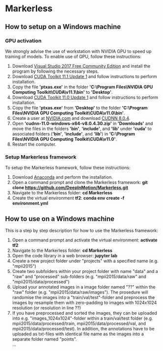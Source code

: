 # Markerless

## How to setup on a Windows machine

### GPU activation

We strongly advise the use of workstation with NVIDIA GPU to speed up training of models. To enable use of GPU, follow these instructions:
1. Download [Visual Studio 2017 Free Community Edition](https://www.techspot.com/downloads/downloadnow/6278/?evp=ec1cdb914a1b435daaf013a4a084b093&file=7630) and install the program by following the necessary steps.
2. Download [CUDA Toolkit 11.1 Update 1](https://developer.nvidia.com/cuda-11.1.1-download-archive?target_os=Windows&target_arch=x86_64&target_version=10&target_type=exelocal) and follow instructions to perform installation.
3. Copy the file **'ptxas.exe'** in the folder **'C:\Program Files\NVIDIA GPU Computing Toolkit\CUDA\v11.1\bin\'** to **'Desktop'**.
4. Download [CUDA Toolkit 11.0 Update 1](https://developer.nvidia.com/cuda-11.0-update1-download-archive?target_os=Windows&target_arch=x86_64&target_version=10&target_type=exelocal) and follow instructions to perform installation.
5. Copy the file **'ptxas.exe'** from **'Desktop'** to the folder **'C:\Program Files\NVIDIA GPU Computing Toolkit\CUDA\v11.0\bin\'**.
6. Create a user at [NVIDIA.com](https://developer.nvidia.com/login) and download [CUDNN 8.0.4](https://developer.nvidia.com/compute/machine-learning/cudnn/secure/8.0.4/11.0_20200923/cudnn-11.0-windows-x64-v8.0.4.30.zip).
7. Open **'cudnn-11.0-windows-x64-v8.0.4.30.zip'** in **'Downloads'** and move the files in the folders **'bin'**, **'include'**, and **'lib'** under **'cuda'** to associated folders (**'bin'**, **'include'**, and **'lib'**) in **'C:\Program Files\NVIDIA GPU Computing Toolkit\CUDA\v11.0\'**.
8. Restart the computer.

### Setup Markerless framework

To setup the Markerless framework, follow these instructions:
1. Download [Anaconda](https://docs.anaconda.com/anaconda/install/windows/) and perform the installation.
2. Open a command prompt and clone the Markerless framework: **git clone https://github.com/DeepInMotion/Markerless.git**
3. Navigate to the Markerless folder: **cd Markerless**
4. Create the virtual environment **tf2**: **conda env create -f environment.yml**

## How to use on a Windows machine

This is a step by step description for how to use the Markerless framework:
1. Open a command prompt and activate the virtual environment: **activate tf2**
2. Navigate to the Markerless folder: **cd Markerless**
3. Open the code library in a web browser: **jupyter lab**
4. Create a new project folder under "projects" with a specified name (e.g. "mpii2015") 
5. Create two subfolders within your project folder with name "data" and a "raw" and "processed" sub-folders (e.g. "mpii2015/data/raw" and "mpii2015/data/processed")
6. Upload your annotated images in a image folder named "??" within the "raw" folder (e.g. "mpii2015/data/raw/images"). The prosedure will randomise the images into a        "train/val/test"-folder and preprocess the images by resample them with zero-padding to images with 1024x1024 resolution (or resolution in line ??)
7. If you have preprocessed and sorted the images, they can be uploaded into e.g. "images_1024x1024"-folder within a train/val/test folder (e.g. mpii2015/data/processed/train, mpii2015/data/processed/val, and mpii2015/data/processed/test). In addition, the annotations have to be uploaded as txt-files with identical file name as the images into a separate folder named "points".      
...
